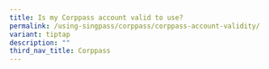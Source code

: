 ```yaml
---
title: Is my Corppass account valid to use?
permalink: /using-singpass/corppass/corppass-account-validity/
variant: tiptap
description: ""
third_nav_title: Corppass
---
```


